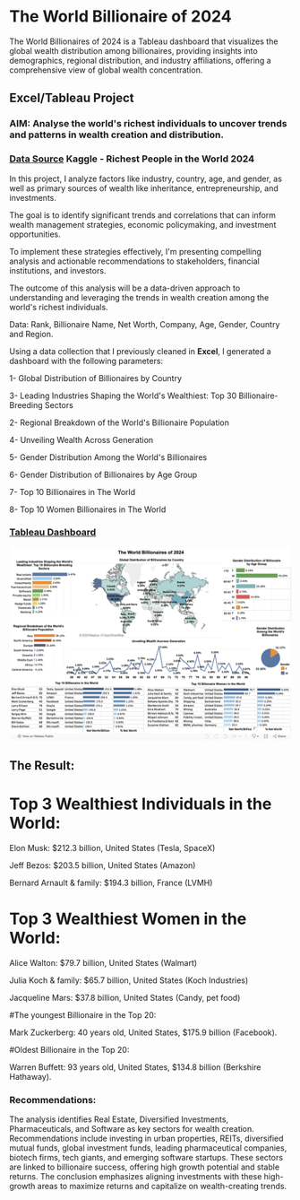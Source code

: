 # The World Billionaire of 2024
The World Billionaires of 2024 is a Tableau dashboard that visualizes the global wealth distribution among billionaires, providing insights into demographics, regional distribution, and industry affiliations, offering a comprehensive view of global wealth concentration.

## Excel/Tableau Project

### AIM: Analyse the world's richest individuals to uncover trends and patterns in wealth creation and distribution.

### [Data Source](https://www.kaggle.com/datasets/divanshu22/richest-people-in-the-world-2024)  Kaggle - Richest People in the World 2024

In this project, I analyze factors like industry, country, age, and gender, as well as primary sources of wealth like inheritance, entrepreneurship, and investments.

The goal is to identify significant trends and correlations that can inform wealth management strategies, economic policymaking, and investment opportunities.

To implement these strategies effectively, I'm presenting compelling analysis and actionable recommendations to stakeholders, financial institutions, and investors.

The outcome of this analysis will be a data-driven approach to understanding and leveraging the trends in wealth creation among the world's richest individuals.

Data: Rank, Billionaire Name, Net Worth, Company, Age, Gender, Country and Region.

Using a data collection that I previously cleaned in **Excel**, I generated a dashboard with the following parameters:

1- Global Distribution of Billionaires by Country

3- Leading Industries Shaping the World's Wealthiest: Top 30 Billionaire-Breeding Sectors

2- Regional Breakdown of the World's Billionaire Population

4- Unveiling Wealth Across Generation 

5- Gender Distribution Among the World's Billionaires 

6- Gender Distribution of Billionaires by Age Group

7- Top 10 Billionaires in The World

8- Top 10 Women Billionaires in The World

### [Tableau Dashboard](https://public.tableau.com/app/profile/gustavo8148/viz/TheWorldBillionairesof2024/Dashboard4)

![](https://github.com/GustavoBraido/The-World-Billionaire-of-2024/blob/main/TheWorldBillionairesPhoto620240826.png)

## The Result:
# Top 3 Wealthiest Individuals in the World:
 
 Elon Musk: $212.3 billion, United States (Tesla, SpaceX)

 Jeff Bezos: $203.5 billion, United States (Amazon)

 Bernard Arnault & family: $194.3 billion, France (LVMH)

# Top 3 Wealthiest Women in the World:
 Alice Walton: $79.7 billion, United States (Walmart)
 
 Julia Koch & family: $65.7 billion, United States (Koch Industries)
 
 Jacqueline Mars: $37.8 billion, United States (Candy, pet food)

#The youngest Billionaire in the Top 20:

Mark Zuckerberg: 40 years old, United States, $175.9 billion (Facebook).

#Oldest Billionaire in the Top 20:

Warren Buffett: 93 years old, United States, $134.8 billion (Berkshire Hathaway).

### Recommendations:
The analysis identifies Real Estate, Diversified Investments, Pharmaceuticals, and Software as key sectors for wealth creation. Recommendations include investing in urban properties, REITs, diversified mutual funds, global investment funds, leading pharmaceutical companies, biotech firms, tech giants, and emerging software startups. These sectors are linked to billionaire success, offering high growth potential and stable returns. The conclusion emphasizes aligning investments with these high-growth areas to maximize returns and capitalize on wealth-creating trends.
